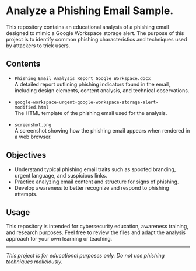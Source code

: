 # Analyze a Phishing Email Sample.

This repository contains an educational analysis of a phishing email designed to mimic a Google Workspace storage alert. The purpose of this project is to identify common phishing characteristics and techniques used by attackers to trick users.

## Contents

- `Phishing_Email_Analysis_Report_Google_Workspace.docx`  
  A detailed report outlining phishing indicators found in the email, including design elements, content analysis, and technical observations.

- `google-workspace-urgent-google-workspace-storage-alert-modified.html`  
  The HTML template of the phishing email used for the analysis.

- `screenshot.png`  
  A screenshot showing how the phishing email appears when rendered in a web browser.

## Objectives

- Understand typical phishing email traits such as spoofed branding, urgent language, and suspicious links.
- Practice analyzing email content and structure for signs of phishing.
- Develop awareness to better recognize and respond to phishing attempts.

## Usage

This repository is intended for cybersecurity education, awareness training, and research purposes. Feel free to review the files and adapt the analysis approach for your own learning or teaching.

---

*This project is for educational purposes only. Do not use phishing techniques maliciously.*
